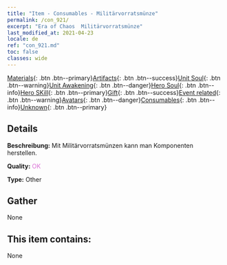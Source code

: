 ```yaml
---
title: "Item - Consumables - Militärvorratsmünze"
permalink: /con_921/
excerpt: "Era of Chaos  Militärvorratsmünze"
last_modified_at: 2021-04-23
locale: de
ref: "con_921.md"
toc: false
classes: wide
---
```

 [Materials](/ItemsDE/){: .btn .btn--primary}[Artifacts](/ItemsDE/Artifacts/){: .btn .btn--success}[Unit Soul](/ItemsDE/UnitSoul/){: .btn .btn--warning}[Unit Awakening](/ItemsDE/UnitAwakening/){: .btn .btn--danger}[Hero Soul](/ItemsDE/HeroSoul/){: .btn .btn--info}[Hero SKill](/ItemsDE/HeroSkill/){: .btn .btn--primary}[Gift](/ItemsDE/Gift/){: .btn .btn--success}[Event related](/ItemsDE/Events/){: .btn .btn--warning}[Avatars](/ItemsDE/Avatars/){: .btn .btn--danger}[Consumables](/ItemsDE/Consumables/){: .btn .btn--info}[Unknown](/ItemsDE/Unknown/){: .btn .btn--primary}

## Details
 **Beschreibung:** Mit Militärvorratsmünzen kann man Komponenten herstellen.

 **Quality:** <span style="color: #DA70D6">OK</span>

 **Type:** Other

## Gather

  None

## This item contains:

  None

